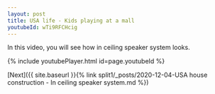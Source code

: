 ```yaml
---
layout: post
title: USA life - Kids playing at a mall
youtubeId: wTi9RFCHcig
---
```

 
In this video, you will see how in ceiling speaker system looks.
 
 
 


{% include youtubePlayer.html id=page.youtubeId %}
 
 
[Next]({{ site.baseurl }}{% link split1/_posts/2020-12-04-USA house construction - In ceiling speaker system.md %})
